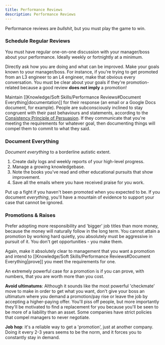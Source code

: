 ```yaml
---
title: Performance Reviews
description: Performance Reviews
---
```


Performance reviews are *bullshit*, but you must play the game to win.

### Schedule Regular Reviews
You must have regular one-on-one discussion with your manager/boss about your performance. Ideally weekly or fortnightly at a minimum.

Directly ask how you are doing and what can be improved. Make your goals known to your manager/boss. For instance, if you're trying to get promoted from an L3 engineer to an L4 engineer, make that obvious every conversation. You must be clear about your goals if they're promotion-related because a good review **does not imply** a promotion!

Maintain [[Knowledge/Soft Skills/Performance Reviews#Document Everything|documentation]] for their response (an email or a Google Docs document, for example). People are subconsciously inclined to stay congruent with their past behaviours and statements, according to the [Consistency Principle of Persuasion](https://en.wikipedia.org/wiki/Consistency_(negotiation)). If they communicate that you're meeting the requirements for whatever goal, then documenting things will compel them to commit to what they said.

### Document Everything
*Document everything* to a borderline autistic extent. 
1. Create daily logs and weekly reports of your high-level progress.
2. Manage a growing knowledgebase.
3. Note the books you've read and other educational pursuits that show improvement.
4. Save all the emails where you have received praise for you work.

Put up a fight if you haven't been promoted when you expected to be. If you document *everything*, you'll have a mountain of evidence to support your case that cannot be ignored.

### Promotions & Raises
Prefer adopting more responsibility and 'bigger' job titles than more money, because the money will naturally follow in the long term. You cannot attain a promotion by working hard quietly, you absolutely must be aggressive in pursuit of it. You don't get opportunities - you make them.  

Again, make it absolutely clear to management that you want a promotion and intend to [[Knowledge/Soft Skills/Performance Reviews#Document Everything|prove]] you meet the requirements for one.

An extremely powerful case for a promotion is if you can prove, with numbers, that you are worth more than you cost.

**Avoid ultimatums**: Although it sounds like the most powerful 'checkmate' move to make in order to get what you want, don't give your boss an ultimatum where you demand a promotion/pay rise or leave the job by accepting a higher-paying offer. You'll piss off people, but more importantly they'll be motivated to find a replacement for you because you'll be seen to be more of a liability than an asset. Some companies have strict policies that compel managers to never negotiate.

**Job hop**: it's a reliable way to get a 'promotion', just at another company. Doing it every 2-3 years seems to be the norm, and it forces you to constantly stay in demand.

